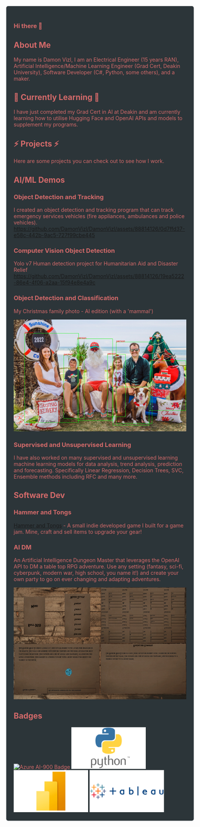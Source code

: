 <div style="background-color: #2C3539; color: #D46A6A; padding: 20px; border-radius: 5px;">

### Hi there 👋

## About Me
My name is Damon Vizl, I am an Electrical Engineer (15 years RAN), Artificial Intelligence/Machine Learning Engineer (Grad Cert, Deakin University), Software Developer (C#, Python, some others), and a maker. 

## 🌱 Currently Learning 🌱
I have just completed my Grad Cert in AI at Deakin and am currently learning how to utilise Hugging Face and OpenAI APIs and models to supplement my programs. 
  
## ⚡ Projects ⚡
Here are some projects you can check out to see how I work.
## AI/ML Demos 
### Object Detection and Tracking 
I created an object detection and tracking program that can track emergency services vehicles (fire appliances, ambulances and police vehicles). 
https://github.com/DamonVizl/DamonVizl/assets/88814126/0d7ffd37-e58c-442b-9ac5-727f99cbe445

### Computer Vision Object Detection
Yolo v7 Human detection project for Humanitarian Aid and Disaster Relief
https://github.com/DamonVizl/DamonVizl/assets/88814126/19ea5222-86e4-4f06-a2aa-15f94e8e4a9c

### Object Detection and Classification
My Christmas family photo - AI edition (with a 'mammal')

<img src = MyFamilyPhotoWithBoxes.jpg height = 300 width = 500>

### Supervised and Unsupervised Learning
I have also worked on many supervised and unsupervised learning machine learning models for data analysis, trend analysis, prediction and forecasting. Specifically Linear Regression, Decision Trees, SVC, Ensemble methods including RFC and many more. 
  
## Software Dev
### Hammer and Tongs
[Hammer and Tongs](https://github.com/DamonVizl/Hammer-And-Tongs) - A small indie developed game I built for a game jam. Mine, craft and sell items to upgrade your gear!
### AI DM 
An Artificial Intelligence Dungeon Master that leverages the OpenAI API to DM a table top RPG adventure. Use any setting (fantasy, sci-fi, cyberpunk, modern war, high school, you name it!) and create your own party to go on ever changing and adapting adventures. 

<img src = AIDM.PNG height = 300 width = 500>

## Badges

<img src="https://user-images.githubusercontent.com/88814126/236190196-1b57c635-8046-4f95-9f56-01c11a7d659f.png" alt="Azure AI-900 Badge" width="150" height="150">
<img src = Python.png style="width: 200px; display: inline-block;">
<img src = PowerBI.png style="width: 200px; display: inline-block;">
<img src = Tableau.png style="width: 200px; display: inline-block;">


</div>
<!--
**DamonVizl/DamonVizl** is a ✨ _special_ ✨ repository because its `README.md` (this file) appears on your GitHub profile.

Here are some ideas to get you started:

- 🔭 I’m currently working on ...
- 🌱 I’m currently learning ...
- 👯 I’m looking to collaborate on ...
- 🤔 I’m looking for help with ...
- 💬 Ask me about ...
- 📫 How to reach me: ...
- 😄 Pronouns: ...
- ⚡ Fun fact: ...
-->
